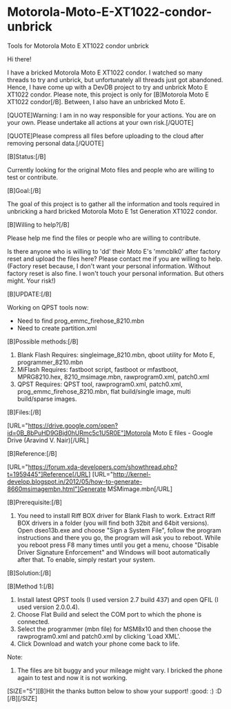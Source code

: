 # Motorola-Moto-E-XT1022-condor-unbrick
Tools for Motorola Moto E XT1022 condor unbrick

Hi there!

I have a bricked Motorola Moto E XT1022 condor. I watched so many threads to try and unbrick, but unfortunately all threads just got abandoned. Hence, I have come up with a DevDB project to try and unbrick Moto E XT1022 condor. Please note, this project is only for [B]Motorola Moto E XT1022 condor[/B]. Between, I also have an unbricked Moto E.

[QUOTE]Warning: I am in no way responsible for your actions. You are on your own. Please undertake all actions at your own risk.[/QUOTE]

[QUOTE]Please compress all files before uploading to the cloud after removing personal data.[/QUOTE]

[B]Status:[/B]

Currently looking for the original Moto files and people who are willing to test or contribute.

[B]Goal:[/B]

The goal of this project is to gather all the information and tools required in unbricking a hard bricked Motorola Moto E 1st Generation XT1022 condor.

[B]Willing to help?[/B]

Please help me find the files or people who are willing to contribute.

Is there anyone who is willing to 'dd' their Moto E's 'mmcblk0' after factory reset and upload the files here? Please contact me if you are willing to help. (Factory reset because, I don't want your personal information. Without factory reset is also fine. I won't touch your personal information. But others might. Your risk!)

[B]UPDATE:[/B]

Working on QPST tools now:
* Need to find prog_emmc_firehose_8210.mbn
* Need to create partition.xml

[B]Possible methods:[/B]

1. Blank Flash
Requires: singleimage_8210.mbn, qboot utility for Moto E, programmer_8210.mbn
2. MiFlash
Requires: fastboot script, fastboot or mfastboot, MPRG8210.hex, 8210_msimage.mbn, rawprogram0.xml, patch0.xml
3. QPST
Requires: QPST tool, rawprogram0.xml, patch0.xml, prog_emmc_firehose_8210.mbn, flat build/single image, multi build/sparse images.

[B]Files:[/B]

[URL="https://drive.google.com/open?id=0B_8bPuHD9GBjd0hURmc5c1U5R0E"]Motorola Moto E files - Google Drive (Aravind V.
 Nair)[/URL]

[B]Reference:[/B]

[URL="https://forum.xda-developers.com/showthread.php?t=1959445"]Reference[/URL]
[URL="http://kernel-develop.blogspot.in/2012/05/how-to-generate-8660msimagembn.html"]Generate MSMimage.mbn[/URL]

[B]Prerequisite:[/B]

1. You need to install Riff BOX driver for Blank Flash to work. Extract Riff BOX drivers in a folder (you will find both 32bit and 64bit versions). Open dseo13b.exe and choose "Sign a System File", follow the program instructions and there you go, the program will ask you to reboot. While you reboot press F8 many times until you get a menu, choose "Disable Driver Signature Enforcement" and Windows will boot automatically after that. To enable, simply restart your system.

[B]Solution:[/B]

[B]Method 1:[/B]

1. Install latest QPST tools (I used version 2.7 build 437) and open QFIL (I used version 2.0.0.4).
2. Choose Flat Build and select the COM port to which the phone is connected.
3. Select the programmer (mbn file) for MSM8x10 and then choose the rawprogram0.xml and patch0.xml by clicking 'Load XML'.
4. Click Download and watch your phone come back to life.

Note:

1. The files are bit buggy and your mileage might vary. I bricked the phone again to test and now it is not working.


[SIZE="5"][B]Hit the thanks button below to show your support! :good: :) :D [/B][/SIZE]
